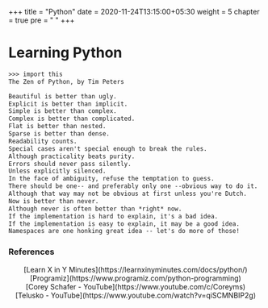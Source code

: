 +++
title = "Python"
date = 2020-11-24T13:15:00+05:30
weight = 5
chapter = true
pre = "<i class='devicon-python-plain'></i> "
+++

# Learning Python

```txt
>>> import this
The Zen of Python, by Tim Peters

Beautiful is better than ugly.
Explicit is better than implicit.
Simple is better than complex.
Complex is better than complicated.
Flat is better than nested.
Sparse is better than dense.
Readability counts.
Special cases aren't special enough to break the rules.
Although practicality beats purity.
Errors should never pass silently.
Unless explicitly silenced.
In the face of ambiguity, refuse the temptation to guess.
There should be one-- and preferably only one --obvious way to do it.
Although that way may not be obvious at first unless you're Dutch.
Now is better than never.
Although never is often better than *right* now.
If the implementation is hard to explain, it's a bad idea.
If the implementation is easy to explain, it may be a good idea.
Namespaces are one honking great idea -- let's do more of those!
```

### References
<center>[Learn X in Y Minutes](https://learnxinyminutes.com/docs/python/)</center>
<center>[Programiz](https://www.programiz.com/python-programming)</center> 
<center>[Corey Schafer - YouTube](https://www.youtube.com/c/Coreyms)</center>
<center>[Telusko - YouTube](https://www.youtube.com/watch?v=qiSCMNBIP2g)</center>
